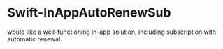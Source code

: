# Swift-InAppAutoRenewSub

would like a well-functioning in-app solution, including subscription with automatic renewal.

